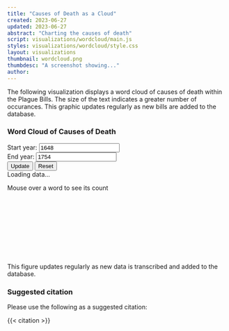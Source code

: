 ```yaml
---
title: "Causes of Death as a Cloud"
created: 2023-06-27
updated: 2023-06-27
abstract: "Charting the causes of death"
script: visualizations/wordcloud/main.js
styles: visualizations/wordcloud/style.css
layout: visualizations
thumbnail: wordcloud.png
thumbdesc: "A screenshot showing..."
author:
---
```


The following visualization displays a word cloud of causes of death within the Plague Bills. The size of the text indicates a greater number of occurances. This graphic updates regularly as new bills are added to the database.

<div id="row">
    <h3>Word Cloud of Causes of Death</h3>
    <div class="flex flex-wrap items-center space-x-4 mb-6">
  <div class="flex flex-col space-y-2">
    <label class="block text-gray-700 text-sm font-bold" for="start-year">
      Start year:
    </label>
    <input class="shadow appearance-none border rounded w-full py-2 px-3 text-gray-700 leading-tight focus:outline-none focus:shadow-outline" id="start-year" placeholder="1648" value="1648">
  </div>
  <div class="flex flex-col space-y-2">
    <label class="block text-gray-700 text-sm font-bold" for="end-year">
      End year:
    </label>
    <input class="shadow appearance-none border rounded w-full py-2 px-3 text-gray-700 leading-tight focus:outline-none focus:shadow-outline" id="end-year" placeholder="1754" value="1754">
  </div>
  <div class="flex space-x-2 ml-auto mt-5">
    <button id="update-button" type="button" class="rounded-l-lg border border-gray-200 bg-white text-sm font-medium px-4 py-2 text-gray-900 hover:bg-dbn-blue hover:text-black focus:z-10 focus:ring-2 focus:ring-blue-700 focus:text-blue-700">Update</button>
    <button id="reset-button" type="button" class="rounded-r-md border border-gray-200 bg-white text-sm font-medium px-4 py-2 text-gray-900 hover:bg-dbn-blue hover:text-blue-700 focus:z-10 focus:ring-2 focus:ring-blue-700 focus:text-blue-700">Reset</button>
  </div>
</div>
    <div class="loading_chart">Loading data...</div>
    <p id="word-info">Mouse over a word to see its count</p>
    <svg id="chart"></svg>
    <figcaption>This figure updates regularly as new data is transcribed and added to the database.</figcaption>
</div>

### Suggested citation

Please use the following as a suggested citation:

{{< citation >}}